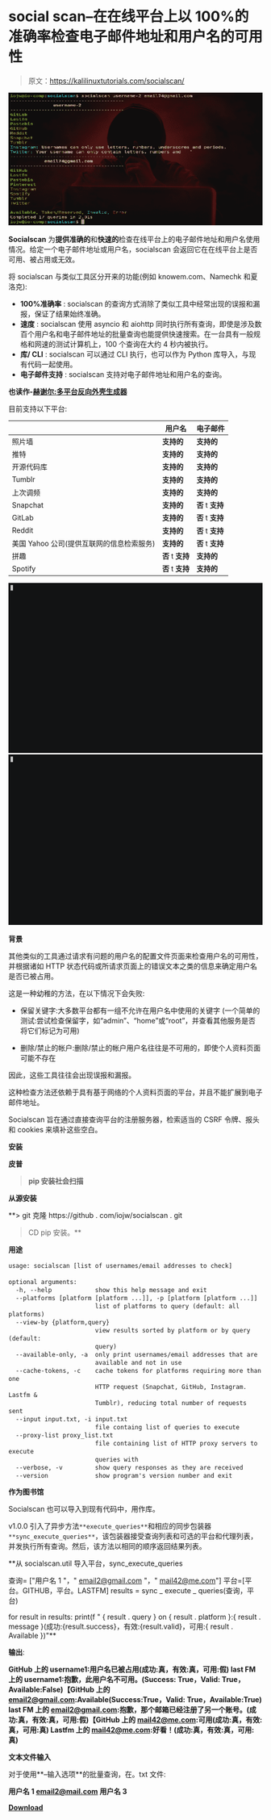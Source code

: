 # social scan–在在线平台上以 100%的准确率检查电子邮件地址和用户名的可用性

> 原文：<https://kalilinuxtutorials.com/socialscan/>

[![Socialscan – Check Email Address And Username Availability On Online Platforms With 100% Accuracy](img//eaf32f09318eec9c4c05e54779fbcf29.png "Socialscan – Check Email Address And Username Availability On Online Platforms With 100% Accuracy")](https://1.bp.blogspot.com/-EsqypStlVmI/XjALzSpudiI/AAAAAAAAEpk/_9noa2HQJOk6yeHDxuwy-alADOc0sc3BACLcBGAsYHQ/s1600/SoialScan%25281%2529.png)

**Socialscan** 为**提供准确的**和**快速的**检查在线平台上的电子邮件地址和用户名使用情况。给定一个电子邮件地址或用户名，socialscan 会返回它在在线平台上是否可用、被占用或无效。

将 socialscan 与类似工具区分开来的功能(例如 knowem.com、Namechk 和夏洛克):

*   **100%准确率** : socialscan 的查询方式消除了类似工具中经常出现的误报和漏报，保证了结果始终准确。
*   **速度** : socialscan 使用 asyncio 和 aiohttp 同时执行所有查询，即使是涉及数百个用户名和电子邮件地址的批量查询也能提供快速搜索。在一台具有一般规格和网速的测试计算机上，100 个查询在大约 4 秒内被执行。
*   **库/ CLI** : socialscan 可以通过 CLI 执行，也可以作为 Python 库导入，与现有代码一起使用。
*   **电子邮件支持** : socialscan 支持对电子邮件地址和用户名的查询。

**也读作-[赫谢尔:多平台反向外壳生成器](https://kalilinuxtutorials.com/hershell-multiplatform-reverse-shell-generator/)**

目前支持以下平台:

|  | 用户名 | 电子邮件 |
| --- | --- | --- |
| 照片墙 | **支持的** | **支持的** |
| 推特 | **支持的** | **支持的** |
| 开源代码库 | **支持的** | **支持的** |
| Tumblr | **支持的** | **支持的** |
| 上次调频 | **支持的** | **支持的** |
| Snapchat | **支持的** | **否** t **支持** |
| GitLab | **支持的** | **否** t **支持** |
| Reddit | **支持的** | **否** t **支持** |
| 美国 Yahoo 公司(提供互联网的信息检索服务) | **支持的** | **否** t **支持** |
| 拼趣 | **否** t **支持** | **支持的** |
| Spotify | **否** t **支持** | **支持的** |

![](img//2337e0bbb6476b66b2851db63020a960.png)![](img//967d7cfdbb88520fcd275833ae064dc4.png)

**背景**

其他类似的工具通过请求有问题的用户名的配置文件页面来检查用户名的可用性，并根据诸如 HTTP 状态代码或所请求页面上的错误文本之类的信息来确定用户名是否已被占用。

这是一种幼稚的方法，在以下情况下会失败:

*   保留关键字:大多数平台都有一组不允许在用户名中使用的关键字
    (一个简单的测试:尝试检查保留字，如“admin”、“home”或“root”，并查看其他服务是否将它们标记为可用)

*   删除/禁止的帐户:删除/禁止的帐户用户名往往是不可用的，即使个人资料页面可能不存在

因此，这些工具往往会出现误报和漏报。

这种检查方法还依赖于具有基于网络的个人资料页面的平台，并且不能扩展到电子邮件地址。

Socialscan 旨在通过直接查询平台的注册服务器，检索适当的 CSRF 令牌、报头和 cookies 来填补这些空白。

**安装**

**皮普**

> **pip 安装社会扫描**

**从源安装**

**> git 克隆 https://github . com/iojw/socialscan . git
>CD
>pip 安装。**

**用途**

```
usage: socialscan [list of usernames/email addresses to check]

optional arguments:
  -h, --help            show this help message and exit
  --platforms [platform [platform ...]], -p [platform [platform ...]]
                        list of platforms to query (default: all platforms)
  --view-by {platform,query}
                        view results sorted by platform or by query (default:
                        query)
  --available-only, -a  only print usernames/email addresses that are
                        available and not in use
  --cache-tokens, -c    cache tokens for platforms requiring more than one
                        HTTP request (Snapchat, GitHub, Instagram. Lastfm &
                        Tumblr), reducing total number of requests sent
  --input input.txt, -i input.txt
                        file containg list of queries to execute
  --proxy-list proxy_list.txt
                        file containing list of HTTP proxy servers to execute
                        queries with
  --verbose, -v         show query responses as they are received
  --version             show program's version number and exit 
```

**作为图书馆**

Socialscan 也可以导入到现有代码中，用作库。

v1.0.0 引入了异步方法`**execute_queries**`和相应的同步包装器`**sync_execute_queries**`，该包装器接受查询列表和可选的平台和代理列表，并发执行所有查询。然后，该方法以相同的顺序返回结果列表。

**从 socialscan.util 导入平台，sync_execute_queries

查询= ["用户名 1 "，" email2@gmail.com "，" mail42@me.com"]
平台=[平台。GITHUB，平台。LASTFM]
results = sync _ execute _ queries(查询，平台)

for result in results:
print(f " { result . query } on { result . platform }:{ result . message }(成功:{result.success}，有效:{result.valid}，可用:{ result . Available })"**

**输出**:

**GitHub 上的 username1:用户名已被占用(成功:真，有效:真，可用:假)
last FM 上的 username1:抱歉，此用户名不可用。(Success: True，Valid: True，Available:False)【GitHub 上的 email2@gmail.com:Available(Success:True，Valid: True，Available:True)
last FM 上的 email2@gmail.com:抱歉，那个邮箱已经注册了另一个账号。(成功:真，有效:真，可用:假)【GitHub 上的 mail42@me.com:可用(成功:真，有效:真，可用:真)
Lastfm 上的 mail42@me.com:好看！(成功:真，有效:真，可用:真)**

**文本文件输入**

对于使用**–输入选项**的批量查询，在。txt 文件:

**用户名 1
email2@mail.com
用户名 3**

[**Download**](https://github.com/iojw/socialscan)